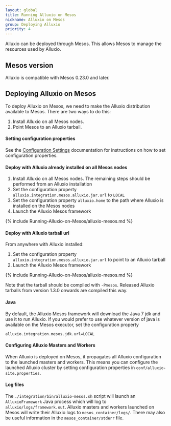 ```yaml
---
layout: global
title: Running Alluxio on Mesos
nickname: Alluxio on Mesos
group: Deploying Alluxio
priority: 4
---
```


Alluxio can be deployed through Mesos. This allows Mesos to manage the resources used by Alluxio.

## Mesos version

Alluxio is compatible with Mesos 0.23.0 and later.

## Deploying Alluxio on Mesos

To deploy Alluxio on Mesos, we need to make the Alluxio distribution available to Mesos. There are two ways to do this:

1. Install Alluxio on all Mesos nodes.
2. Point Mesos to an Alluxio tarball.

#### Setting configuration properties
See the [Configuration Settings](Configuration-Settings.html) documentation for instructions on how to set configuration properties.

#### Deploy with Alluxio already installed on all Mesos nodes

1. Install Alluxio on all Mesos nodes. The remaining steps should be performed from an Alluxio installation
2. Set the configuration property `alluxio.integration.mesos.alluxio.jar.url` to `LOCAL`
3. Set the configuration property `alluxio.home` to the path where Alluxio is installed on the Mesos nodes
4. Launch the Alluxio Mesos framework

{% include Running-Alluxio-on-Mesos/alluxio-mesos.md %}

#### Deploy with Alluxio tarball url

From anywhere with Alluxio installed:

1. Set the configuration property `alluxio.integration.mesos.alluxio.jar.url` to point to an Alluxio tarball
2. Launch the Alluxio Mesos framework

{% include Running-Alluxio-on-Mesos/alluxio-mesos.md %}

Note that the tarball should be compiled with `-Pmesos`. Released Alluxio tarballs from version 1.3.0 onwards are compiled this way.

#### Java

By default, the Alluxio Mesos framework will download the Java 7 jdk and use it to run Alluxio. If you would prefer
to use whatever version of java is available on the Mesos executor, set the configuration property

```
alluxio.integration.mesos.jdk.url=LOCAL
```

#### Configuring Alluxio Masters and Workers

When Alluxio is deployed on Mesos, it propagates all Alluxio configuration to the launched masters and workers.
This means you can configure the launched Alluxio cluster by setting configuration properties in `conf/alluxio-site.properties`.

#### Log files

The `./integration/bin/alluxio-mesos.sh` script will launch an `AlluxioFramework` Java process which will log to `alluxio/logs/framework.out`.
Alluxio masters and workers launched on Mesos will write their Alluxio logs to `mesos_container/logs/`. There
may also be useful information in the `mesos_container/stderr` file.
